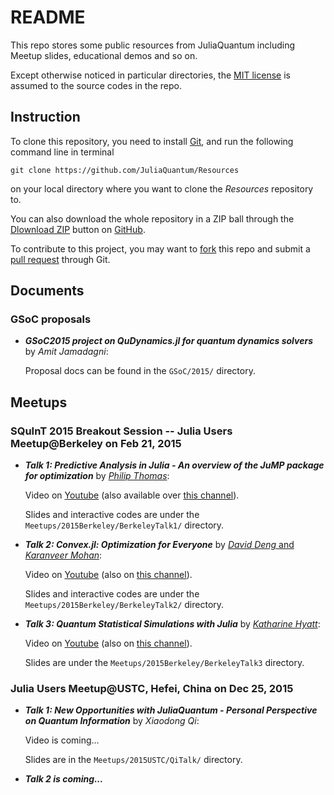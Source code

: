 # README

This repo stores some public resources from JuliaQuantum including Meetup slides, educational demos and so on.

Except otherwise noticed in particular directories, the [MIT license](http://opensource.org/licenses/MIT) is assumed to the source codes in the repo.

## Instruction

To clone this repository, you need to install [Git](http://git-scm.com/), and run the following command line in terminal
```
git clone https://github.com/JuliaQuantum/Resources
```
on your local directory where you want to clone the *Resources* repository to.

You can also download the whole repository in a ZIP ball through the [Dlownload ZIP](https://github.com/JuliaQuantum/Resources/archive/master.zip) button on [GitHub](https://github.com/JuliaQuantum/Resources).

To contribute to this project, you may want to [fork](https://help.github.com/articles/fork-a-repo/) this repo and submit a [pull request](https://help.github.com/articles/using-pull-requests/) through Git.

## Documents

### GSoC proposals

* ***GSoC2015 project on QuDynamics.jl for quantum dynamics solvers*** by *Amit Jamadagni*:

    Proposal docs can be found in the `GSoC/2015/` directory.

## Meetups

### SQuInT 2015 Breakout Session -- Julia Users Meetup@Berkeley on Feb 21, 2015

* ***Talk 1: Predictive Analysis in Julia - An overview of the JuMP package for optimization*** by [*Philip Thomas*](https://www.staffjoy.com/):

    Video on [Youtube](http://youtu.be/MANoOghiCbQ?list=PLqrCZndvI0BiQNZ-MFn0MDYXJckKmFupk) (also available over [this channel](http://v.youku.com/v_show/id_XOTAyODgwMzUy.html)).

    Slides and interactive codes are under the `Meetups/2015Berkeley/BerkeleyTalk1/` directory.

* ***Talk 2: Convex.jl: Optimization for Everyone*** by [*David Deng* and *Karanveer Mohan*](https://github.com/JuliaOpt/Convex.jl):

    Video on [Youtube](http://youtu.be/Xi7L4JYyjOA?list=PLqrCZndvI0BiQNZ-MFn0MDYXJckKmFupk) (also on [this channel](http://v.youku.com/v_show/id_XOTAzMDAyNDg0.html)).

    Slides and interactive codes are under the `Meetups/2015Berkeley/BerkeleyTalk2/` directory.

* ***Talk 3: Quantum Statistical Simulations with Julia*** by [*Katharine Hyatt*](http://web.physics.ucsb.edu/~kshyatt/):

    Video on [Youtube](http://youtu.be/S3tLgDU74XA?list=PLqrCZndvI0BiQNZ-MFn0MDYXJckKmFupk) (also on [this channel](http://v.youku.com/v_show/id_XOTAzMDAyMzgw.html)).

    Slides are under the `Meetups/2015Berkeley/BerkeleyTalk3` directory.

### Julia Users Meetup@USTC, Hefei, China on Dec 25, 2015

* ***Talk 1: New Opportunities with JuliaQuantum - Personal Perspective on Quantum Information*** by *Xiaodong Qi*:

    Video is coming...

    Slides are in the `Meetups/2015USTC/QiTalk/` directory.

* ***Talk 2 is coming...***
